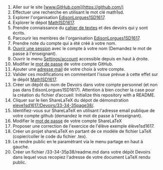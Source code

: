 1. Aller sur le site [www.GitHub.com](https://github.com/)
1. Effectuer une recherche en utilisant le mot clé math1sd.
1. Explorer l'organisation [EdisonLorgues1SD1617](https://github.com/EdisonLorgues1SD1617).
1. Explorer le dépot [Math1SD1617](https://github.com/EdisonLorgues1SD1617/Math1SD1617).
1. Prendre connaissance du [cahier de textes](https://github.com/EdisonLorgues1SD1617/math1sd1617/blob/master/Donn%C3%A9es/Cahier%20de%20textes/readme.md) et des devoirs qui y sont écrits.
1. Parcourir les membres de l'organisation [EdisonLorgues1SD1617](https://github.com/EdisonLorgues1SD1617).
1. Prendre note du compte qui a été créé à votre nom.
1. [Ouvrir une session](https://github.com/login?return_to=%2FEdisonLorgues1SD1617%2FMath1SD1617%2Ftree%2Fmaster%2FDonn%25C3%25A9es%2FChapitres%2F1.%2520Second%2520degr%25C3%25A9%2FActivit%25C3%25A9s%2FGitHub) avec le compte à votre nom (Demandez le mot de passe à l'enseignant).
1. Ouvrir le menu [Settings/account](https://github.com/settings/profile) accessible depuis en haut à droite.
1. Modifier le [mot de passe](https://github.com/settings/admin) de votre compte GitHub.
1. Ajouter une [adresse mail](https://github.com/settings/emails) de votre choix à votre compte.
1. Valider ces modifications en commentant l'issue prévue à cette effet sur le dépôt [Math1SD1617](https://github.com/EdisonLorgues1SD1617/Math1SD1617/issues/1).
1. Créer un dépôt du nom de Devoirs dans votre compte personnel (et non pas dans EdisonLorgues1SD1617).
Attention à bien cocher la case pour la création du fichier d’accueil:
Initialize this repository with a README.
1. Cliquer sur le lien ShareLaTeX du dépot de démonstration [eleve1sd1617/Devoirs/33-34-35page38/](https://github.com/eleve1sd1617/Devoirs/tree/master/33-34-35page38).
1. Identifiez-vous sur ShareLaTeX en utilisant l'adresse email publique de votre compte github (demandez le mot de passe à l'enseignant).
1. Modifier le [mot de passe](https://fr.sharelatex.com/user/settings) de votre compte ShareLaTeX
1. Proposer une correction de l'exercice de l'élève exemple élève1sd1617.
1. Créer un projet shareLaTeX en partant de ce modèle de fichier LaTeX (copier/coller le code du fichier .tex).
1. Le rendre public en le paramètrant via le menu partage en haut à gauche.
1. Créer un fichier /33-34-35p38/readme.md dans votre dépôt Devoirs dans lequel vous recopiez l'adresse de votre document LaTeX rendu public.
